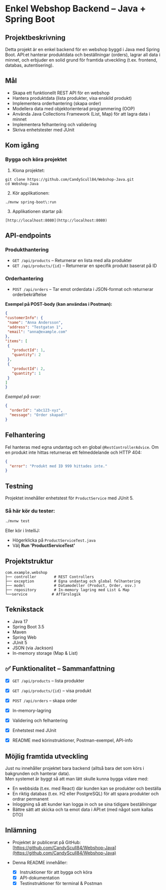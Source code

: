 
# Enkel Webshop Backend – Java + Spring Boot

## Projektbeskrivning

Detta projekt är en enkel backend för en webshop byggd i Java med Spring Boot. API:et hanterar produktdata och beställningar (orders), lagrar all data i minnet, och erbjuder en solid grund för framtida utveckling (t.ex. frontend, databas, autentisering).

## Mål

- Skapa ett funktionellt REST API för en webshop
- Hantera produktdata (lista produkter, visa enskild produkt)
- Implementera orderhantering (skapa order)
- Modellera data med objektorienterad programmering (OOP)
- Använda Java Collections Framework (List, Map) för att lagra data i minnet
- Implementera felhantering och validering
- Skriva enhetstester med JUnit

## Kom igång

### Bygga och köra projektet

1. Klona projektet:
```
git clone https://github.com/CandyScull84/Webshop-Java.git
cd Webshop-Java
```
2. Kör applikationen:
```
./mvnw spring-boot\:run
```
3. Applikationen startar på:
```
[http://localhost:8080](http://localhost:8080)
```

## API-endpoints

### Produkthantering

- `GET /api/products` – Returnerar en lista med alla produkter
- `GET /api/products/{id}` – Returnerar en specifik produkt baserat på ID

### Orderhantering

- `POST /api/orders` – Tar emot orderdata i JSON-format och returnerar orderbekräftelse

**Exempel på POST-body (kan användas i Postman):**

```json
{
"customerInfo": {
 "name": "Anna Andersson",
 "address": "Testgatan 1",
 "email": "anna@example.com"
},
"items": [
 {
   "productId": 1,
   "quantity": 2
 },
 {
   "productId": 2,
   "quantity": 1
 }
]
}
````
*Exempel på svar:*

```json
{
  "orderId": "abc123-xyz",
  "message": "Order skapad!"
}
```

## Felhantering

Fel hanteras med egna undantag och en global `@RestControllerAdvice`. Om en produkt inte hittas returneras ett felmeddelande och HTTP 404:

```json
{
  "error": "Produkt med ID 999 hittades inte."
}
```

## Testning

Projektet innehåller enhetstest för `ProductService` med JUnit 5.

### Så här kör du tester:

```bash
./mvnw test
```

Eller kör i IntelliJ:

* Högerklicka på `ProductServiceTest.java`
* Välj **Run 'ProductServiceTest'**

## Projektstruktur

```
com.example.webshop
├── controller        # REST Controllers
├── exception         # Egna undantag och global felhantering
├── model             # Datamodeller (Product, Order, osv.)
├── repository        # In-memory lagring med List & Map
└──service           # Affärslogik
 ```
## Teknikstack

* Java 17
* Spring Boot 3.5
* Maven
* Spring Web
* JUnit 5
* JSON (via Jackson)
* In-memory storage (Map & List)

## ✅ Funktionalitet – Sammanfattning

* [x] `GET /api/products` – lista produkter
* [x] `GET /api/products/{id}` – visa produkt
* [x] `POST /api/orders` – skapa order
* [x] In-memory-lagring
* [x] Validering och felhantering
* [x] Enhetstest med JUnit
* [x] README med körinstruktioner, Postman-exempel, API-info


## Möjlig framtida utveckling

Just nu innehåller projektet bara backend (alltså bara det som körs i bakgrunden och hanterar data).  
Men systemet är byggt så att man lätt skulle kunna bygga vidare med:

- En webbsida (t.ex. med React) där kunden kan se produkter och beställa
- En riktig databas (t.ex. H2 eller PostgreSQL) för att spara produkter och ordrar permanent
- Inloggning så att kunder kan logga in och se sina tidigare beställningar
- Bättre sätt att skicka och ta emot data i API:et (med något som kallas DTO)


## Inlämning

* Projektet är publicerat på GitHub:
  [https://github.com/CandyScull84/Webshop-Java](https://github.com/CandyScull84/Webshop-Java)

* Denna README innehåller:

  * [x] Instruktioner för att bygga och köra
  * [x] API-dokumentation
  * [x] Testinstruktioner för terminal & Postman